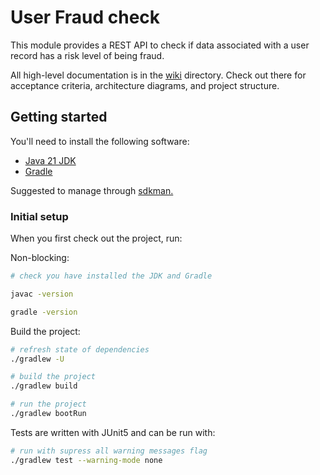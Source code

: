 # User Fraud check

This module provides a REST API to check if data associated with a user record 
has a risk level of being fraud.

All high-level documentation is in the [wiki](https://github.com/JairAviles/UserFraudChecker/wiki) directory. Check out there for 
acceptance criteria, architecture diagrams, and project structure. 

## Getting started

You'll need to install the following software:
- [Java 21 JDK](https://docs.aws.amazon.com/corretto/latest/corretto-21-ug/downloads-list.html)
- [Gradle](https://gradle.org/install/)

Suggested to manage through [sdkman.](https://sdkman.io/)

### Initial setup

When you first check out the project, run:

Non-blocking: 
```bash
# check you have installed the JDK and Gradle

javac -version

gradle -version

```

Build the project:

```bash
# refresh state of dependencies
./gradlew -U

# build the project
./gradlew build

# run the project
./gradlew bootRun
```

Tests are written with JUnit5 and can be run with:

```bash
# run with supress all warning messages flag
./gradlew test --warning-mode none
```

